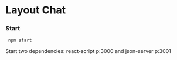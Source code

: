 #  Layout Chat


### Start
```node
 npm start
```
Start two dependencies: react-script p:3000 and json-server p:3001

<!-- Business card website - write style landing page
### Tech
json-server(for Api) React TypeScript MobX Axios SCSS 

